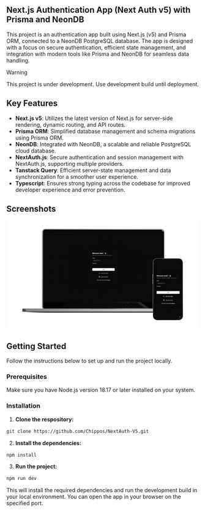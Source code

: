 ## Next.js Authentication App (Next Auth v5) with Prisma and NeonDB

This project is an authentication app built using Next.js (v5) and Prisma ORM, connected to a NeonDB PostgreSQL database. The app is designed with a focus on secure authentication, efficient state management, and integration with modern tools like Prisma and NeonDB for seamless data handling.

> [!Warning]
> This project is under development. Use development build until deployment.

## Key Features

- **Next.js v5**: Utilizes the latest version of Next.js for server-side rendering, dynamic routing, and API routes.
- **Prisma ORM**: Simplified database management and schema migrations using Prisma ORM.
- **NeonDB**: Integrated with NeonDB, a scalable and reliable PostgreSQL cloud database.
- **NextAuth.js**: Secure authentication and session management with NextAuth.js, supporting multiple providers.
- **Tanstack Query**: Efficient server-state management and data synchronization for a smoother user experience.
- **Typescript**: Ensures strong typing across the codebase for improved developer experience and error prevention.

## Screenshots

![NextAuth Login](next-auth.png)

## Getting Started

Follow the instructions below to set up and run the project locally.

### Prerequisites

Make sure you have Node.js version 18.17 or later installed on your system.

### Installation

1. **Clone the respository:**

```bash
git clone https://github.com/Chippos/NextAuth-V5.git
```

2. **Install the dependencies:**

```bash
npm install
```

3. **Run the project:**

```bash
npm run dev
```

This will install the required dependencies and run the development build in your local environment. You can open the app in your browser on the specified port.
